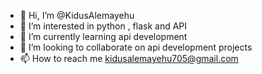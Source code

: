 - 👋 Hi, I’m @KidusAlemayehu
- 👀 I’m interested in python , flask and API
- 🌱 I’m currently learning api development
- 💞️ I’m looking to collaborate on api development projects
- 📫 How to reach me kidusalemayehu705@gmail.com

<!---
KidusAlemayehu/KidusAlemayehu is a ✨ special ✨ repository because its `README.md` (this file) appears on your GitHub profile.
You can click the Preview link to take a look at your changes.
--->
